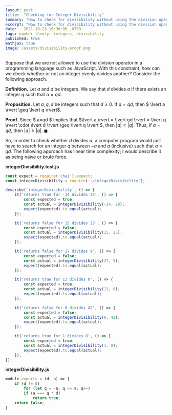 ```yaml
---
layout: post
title:  "Checking for Integer Divisibility"
summary: "How to check for divisibility without using the division operator"
excerpt: "How to check for divisibility without using the division operator"
date:   2021-10-23 16:30:00 -0700
tags: number theory, integers, divisibility
published: true
mathjax: true
image: /assets/divisibility-proof.png
---
```


Suppose that we are not allowed to use the division operator in a programming language such as JavaScript.  With this constraint, how can we check whether or not an integer evenly divides another?  Consider the following approach.

**Definition.**  Let $a$ and $d$ be integers.  We say that $d$ divides $a$ if there exists an integer $q$ such that $a=qd$.

**Proposition.** Let $a, q, d$ be integers such that $d \neq 0$.  If $a = qd$, then $ \lvert a \rvert \geq \lvert q \rvert$.

**Proof.**  Since $ a=qd $ implies that $\lvert a \rvert = \lvert qd \rvert = \lvert q \rvert \cdot \lvert d \rvert \geq \lvert q \rvert $, then $\lvert a \rvert \geq \lvert q \rvert$.  Thus, if $a = qd$, then $\lvert a \rvert \geq \lvert q \rvert$. $\blacksquare$

So, in order to check whether $d$ divides $a$, a computer program would just have to search for an integer $q$ between $-a$ and $a$ (inclusive) such that $a = qd$.  The following approach has linear time complexity; I would describe it as being naïve or brute force.

**integerDivisibility.test.js**
```javascript
const expect = require('chai').expect;
const integerDivisibility = require('./integerDivisibility');

describe('integerDivisibility', () => {
    it('returns true for -14 divides 28', () => {
        const expected = true;
        const actual = integerDivisibility(-14, 28);
        expect(expected).to.equal(actual);
    });

    it('returns false for 15 divides 25', () => {
        const expected = false;
        const actual = integerDivisibility(15, 25);
        expect(expected).to.equal(actual);
    });

    it('returns false for 27 divides 9', () => {
        const expected = false;
        const actual = integerDivisibility(27, 9);
        expect(expected).to.equal(actual);
    });

    it('returns true for 13 divides 0', () => {
        const expected = true;
        const actual = integerDivisibility(13, 0);
        expect(expected).to.equal(actual);
    });

    it('returns false for 0 divides 42', () => {
        const expected = false;
        const actual = integerDivisibility(0, 42);
        expect(expected).to.equal(actual);
    });

    it('returns true for 1 divides 8', () => {
        const expected = true;
        const actual = integerDivisibility(1, 8);
        expect(expected).to.equal(actual);
    });
});
```

**integerDivisibility.js**
```javascript
module.exports = (d, a) => {
    if (d != 0)
        for (let q = -a; q <= a; q++)
        if (a === q * d)
            return true;
    return false;
}
```